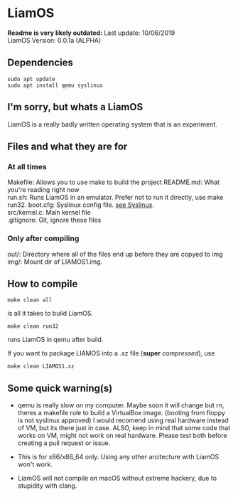 # LiamOS

**Readme is very likely outdated:**
Last update: 10/06/2019  
LiamOS Version: 0.0.1a (ALPHA)

## Dependencies

```shell
sudo apt update
sudo apt install qemu syslinux
```

## I'm sorry, but whats a LiamOS

LiamOS is a really badly written operating system that is an experiment.

## Files and what they are for

### At all times

Makefile: Allows you to use make to build the project
README.md: What you're reading right now  
run.sh: Runs LiamOS in an emulator. Prefer not to run it directly, use make run32.
boot.cfg: Syslinux config file. [see Syslinux](syslinux.org).  
src/kernel.c: Main kernel file  
.gitignore: Git, ignore these files  

### Only after compiling

out/: Directory where all of the files end up before they are copyed to img  
img/: Mount dir of LIAMOS1.img.

## How to compile

```shell
make clean all
```

is all it takes to build LiamOS.

```shell
make clean run32
```

runs LiamOS in qemu after build.

If you want to package LIAMOS into a .xz file (**super** _compressed_), use

```shell
make clean LIAMOS1.xz
```

## Some quick warning(s)

* qemu is really slow on my computer. Maybe soon it will change but rn, theres a makefile rule to build a VirtualBox image. (booting from floppy is not syslinux approved) I would recomend using real hardware instead of VM, but its there just in case. ALSO, keep in mind that some code that works on VM, might not work on real hardware. Please test both before creating a pull request or issue.

* This is for x86/x86_64 only. Using any other arcitecture with LiamOS won't work.

* LiamOS will not compile on macOS without extreme hackery, due to stupidity with clang.
